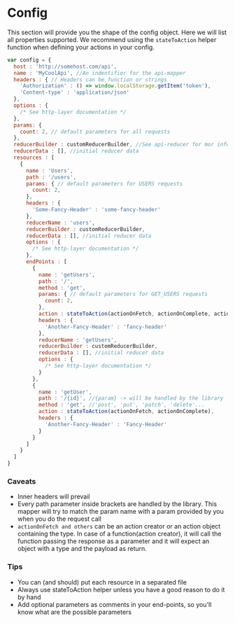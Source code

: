# Config

This section will provide you the shape of the config object. Here we will list all properties supported. We recommend using the ``stateToAction`` helper function when defining your actions in your config.

```js
var config = {
  host : 'http://somehost.com/api', 
  name : 'MyCoolApi', //An indentifier for the api-mapper
  headers : { // Headers can be function or strings
    'Authorization' : () => window.localStorage.getItem('token'),
    'Content-type' : 'application/json'
  },
  options : {
    /* See http-layer documentation */
  },
  params: {
    count: 2, // default parameters for all requests
  },
  reducerBuilder : customReducerBuilder, //See api-reducer for mor information
  reducerData : [], //initial reducer data
  resources : [
    {
      name : 'Users',
      path : '/users',
      params: { // default parameters for USERS requests
        count: 2,
      },
      headers : {
        'Some-Fancy-Header' : 'some-fancy-header'
      },
      reducerName : 'users',
      reducerBuilder : customReducerBuilder,
      reducerData : [], //initial reducer data
      options : { 
        /* See http-layer documentation */
      },
      endPoints : [
        {
          name : 'getUsers',
          path : '/',
          method : 'get',
          params: { // default parameters for GET_USERS requests
            count: 2,
          },
          action : stateToAction(actionOnFetch, actionOnComplete, actionOnError, actionOnCancelled),
          headers : {
            'Another-Fancy-Header' : 'fancy-header'
          },
          reducerName : 'getUsers',
          reducerBuilder : customReducerBuilder,
          reducerData : [], //initial reducer data
          options : { 
            /* See http-layer documentation */
          }
        },
        {
          name : 'getUser',
          path : '/{id}', //{param} -> will be handled by the library
          method : 'get', //'post', 'put', 'patch', 'delete'...
          action : stateToAction(actionOnFetch, actionOnComplete),
          headers : {
            'Another-Fancy-Header' : 'Fancy-Header'
          }
        }
      ]
    }
  ]
}
```

### Caveats

* Inner headers will prevail
* Every path parameter inside brackets are handled by the library. This mapper will try to match the param name with a param provided by you when you do the request call
* ``actionOnFetch and others`` can be an action creator or an action object containing the type. In case of a function(action creator), it will call the function passing the response as a parameter and it will expect an object with a type and the payload as return.

### Tips

* You can (and should) put each resource in a separated file
* Always use stateToAction helper unless you have a good reason to do it by hand
* Add optional parameters as comments in your end-points, so you'll know what are the possible parameters
